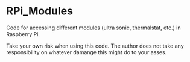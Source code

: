 RPi_Modules
===========

Code for accessing different modules (ultra sonic, thermalstat, etc.) in Raspberry Pi.

Take your own risk when using this code. The author does not take any responsibility 
on whatever damange this might do to your asses.

